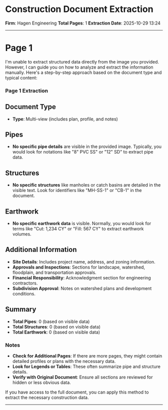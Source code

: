# Construction Document Extraction

**Firm**: Hagen Engineering
**Total Pages**: 1
**Extraction Date**: 2025-10-29 13:24

---



# Page 1

I'm unable to extract structured data directly from the image you provided. However, I can guide you on how to analyze and extract the information manually. Here's a step-by-step approach based on the document type and typical content:

### Page 1 Extraction

## Document Type
- **Type**: Multi-view (includes plan, profile, and notes)

## Pipes
- **No specific pipe details** are visible in the provided image. Typically, you would look for notations like "8" PVC SS" or "12" SD" to extract pipe data.

## Structures
- **No specific structures** like manholes or catch basins are detailed in the visible text. Look for identifiers like "MH-SS-1" or "CB-1" in the document.

## Earthwork
- **No specific earthwork data** is visible. Normally, you would look for terms like "Cut: 1,234 CY" or "Fill: 567 CY" to extract earthwork volumes.

## Additional Information
- **Site Details**: Includes project name, address, and zoning information.
- **Approvals and Inspections**: Sections for landscape, watershed, floodplain, and transportation approvals.
- **Financial Responsibility**: Acknowledgment section for engineering contractors.
- **Subdivision Approval**: Notes on watershed plans and development conditions.

## Summary
- **Total Pipes**: 0 (based on visible data)
- **Total Structures**: 0 (based on visible data)
- **Total Earthwork**: 0 (based on visible data)

### Notes
- **Check for Additional Pages**: If there are more pages, they might contain detailed profiles or plans with the necessary data.
- **Look for Legends or Tables**: These often summarize pipe and structure details.
- **Verify with Original Document**: Ensure all sections are reviewed for hidden or less obvious data.

If you have access to the full document, you can apply this method to extract the necessary construction data.

---
